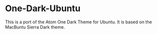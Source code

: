 # One-Dark-Ubuntu
This is a port of the Atom One Dark Theme for Ubuntu. It is based on the MacBuntu Sierra Dark theme. 
